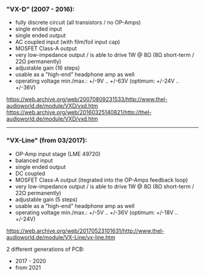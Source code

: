 ### "VX-D" (2007 - 2016):  
* fully discrete circuit (all transistors / no OP-Amps)
* single ended input
* single ended output
* AC coupled input (with film/foil input cap)
* MOSFET Class-A output
* very low-impedance output / is able to drive 1W @ 8Ω (8Ω short-term / 22Ω permanently)
* adjustable gain (16 steps)
* usable as a "high-end" headphone amp as well
* operating voltage min./max.: +/-9V .. +/-63V (optimum: +/-24V .. +/-36V)
  
https://web.archive.org/web/20070809231533/http://www.thel-audioworld.de/module/VXD/vxd.htm  
https://web.archive.org/web/20160325140821/http://thel-audioworld.de/module/VXD/vxd.htm  
<hr>  

### "VX-Line" (from 03/2017):  
* OP-Amp input stage (LME 49720)
* balanced input
* single ended output
* DC coupled
* MOSFET Class-A output (itegrated into the OP-Amps feedback loop)
* very low-impedance output / is able to drive 1W @ 8Ω (8Ω short-term / 22Ω permanently)
* adjustable gain (5 steps)
* usable as a "high-end" headphone amp as well
* operating voltage min./max.: +/-5V .. +/-36V (optimum: +/-18V .. +/-24V)
  
https://web.archive.org/web/20170523101631/http://www.thel-audioworld.de/module/VX-Line/vx-line.htm  
  
2 different generations of PCB:  
* 2017 - 2020
* from 2021

